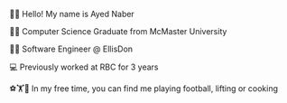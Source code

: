 🙋‍♂️ Hello! My name is Ayed Naber


👨‍🎓 Computer Science Graduate from McMaster University


👨‍💻 Software Engineer @ EllisDon


💻 Previously worked at RBC for 3 years


⚽️🏋️🥘 In my free time, you can find me playing football, lifting or cooking
